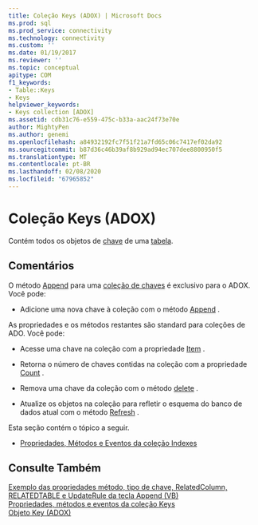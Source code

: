 ```yaml
---
title: Coleção Keys (ADOX) | Microsoft Docs
ms.prod: sql
ms.prod_service: connectivity
ms.technology: connectivity
ms.custom: ''
ms.date: 01/19/2017
ms.reviewer: ''
ms.topic: conceptual
apitype: COM
f1_keywords:
- Table::Keys
- Keys
helpviewer_keywords:
- Keys collection [ADOX]
ms.assetid: cdb31c76-e559-475c-b33a-aac24f73e70e
author: MightyPen
ms.author: genemi
ms.openlocfilehash: a84932192fc7f51f21a7fd65c06c7417ef02da92
ms.sourcegitcommit: b87d36c46b39af8b929ad94ec707dee8800950f5
ms.translationtype: MT
ms.contentlocale: pt-BR
ms.lasthandoff: 02/08/2020
ms.locfileid: "67965852"
---
```

# <a name="keys-collection-adox"></a>Coleção Keys (ADOX)
Contém todos os objetos de [chave](../../../ado/reference/adox-api/key-object-adox.md) de uma [tabela](../../../ado/reference/adox-api/table-object-adox.md).  
  
## <a name="remarks"></a>Comentários  
 O método [Append](../../../ado/reference/adox-api/append-method-adox-keys.md) para uma [coleção de chaves](../../../ado/reference/adox-api/keys-collection-adox.md) é exclusivo para o ADOX. Você pode:  
  
-   Adicione uma nova chave à coleção com o método [Append](../../../ado/reference/adox-api/append-method-adox-keys.md) .  
  
 As propriedades e os métodos restantes são standard para coleções de ADO. Você pode:  
  
-   Acesse uma chave na coleção com a propriedade [Item](../../../ado/reference/ado-api/item-property-ado.md) .  
  
-   Retorna o número de chaves contidas na coleção com a propriedade [Count](../../../ado/reference/ado-api/count-property-ado.md) .  
  
-   Remova uma chave da coleção com o método [delete](../../../ado/reference/adox-api/delete-method-adox-collections.md) .  
  
-   Atualize os objetos na coleção para refletir o esquema do banco de dados atual com o método [Refresh](../../../ado/reference/ado-api/refresh-method-ado.md) .  
  
 Esta seção contém o tópico a seguir.  
  
-   [Propriedades, Métodos e Eventos da coleção Indexes](../../../ado/reference/adox-api/indexes-collection-properties-methods-and-events.md)  
  
## <a name="see-also"></a>Consulte Também  
 [Exemplo das propriedades método, tipo de chave, RelatedColumn, RELATEDTABLE e UpdateRule da tecla Append (VB)](../../../ado/reference/adox-api/keys-append-method-key-type-relatedcolumn-relatedtable-example-vb.md)   
 [Propriedades, métodos e eventos da coleção Keys](../../../ado/reference/adox-api/keys-collection-properties-methods-and-events.md)   
 [Objeto Key (ADOX)](../../../ado/reference/adox-api/key-object-adox.md)
